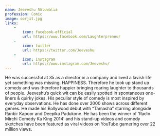 ```yaml
---
name: Jeeveshu Ahluwalia
profession: Comic
image: oorjit.jpg
links:
    -
        icon: facebook-official
        url: https://www.facebook.com/Laughterpreneur
    -
        icon: twitter
        url: https://twitter.com/Jeeveshu
    -
        icon: instagram
        url: https://www.instagram.com/Jeeveshu/
---
```

He was successful at 35 as a director in a company and lived a lavish life yet something was missing. HAPPINESS. Therefore he took up stand up comedy and was therefore happier bringing roaring laughter to thousands of people. Jeeveshu’s quick wit can be easily spotted in spontaneous one-liners & quirky jokes. His peculiar style of comedy is most inspired by everyday observations. He has done over 2000 shows across different genres. He made his Bollywood debut with “Tamasha” starring alongside Ranbir Kapoor and Deepika Padukone. He has been the winner of ‘Radio Mirchi Comedy Ka King 2014’ and his stand-up videos and comedy sketches have been featured as viral videos on YouTube garnering over 22 million views.